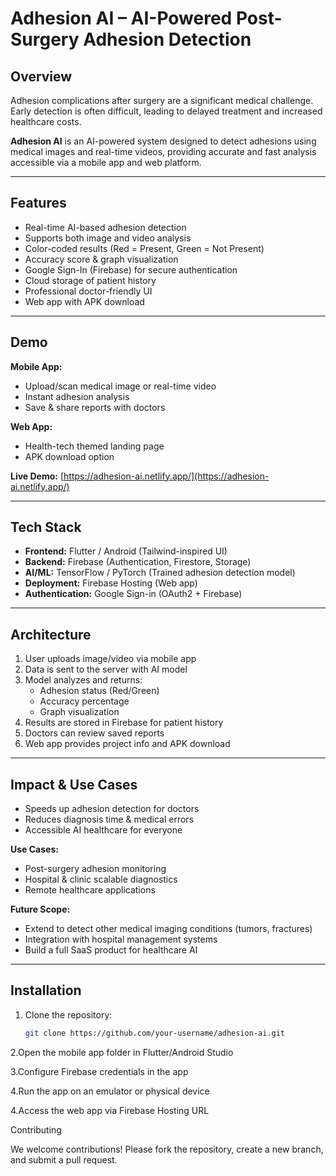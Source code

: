 # Adhesion AI – AI-Powered Post-Surgery Adhesion Detection

## Overview
Adhesion complications after surgery are a significant medical challenge. Early detection is often difficult, leading to delayed treatment and increased healthcare costs.  

**Adhesion AI** is an AI-powered system designed to detect adhesions using medical images and real-time videos, providing accurate and fast analysis accessible via a mobile app and web platform.

---

## Features
- Real-time AI-based adhesion detection
- Supports both image and video analysis
- Color-coded results (Red = Present, Green = Not Present)
- Accuracy score & graph visualization
- Google Sign-In (Firebase) for secure authentication
- Cloud storage of patient history
- Professional doctor-friendly UI
- Web app with APK download

---

## Demo

**Mobile App:**
- Upload/scan medical image or real-time video
- Instant adhesion analysis
- Save & share reports with doctors

**Web App:**
- Health-tech themed landing page
- APK download option

**Live Demo:** [https://adhesion-ai.netlify.app/](https://adhesion-ai.netlify.app/)

---

## Tech Stack
- **Frontend:** Flutter / Android (Tailwind-inspired UI)
- **Backend:** Firebase (Authentication, Firestore, Storage)
- **AI/ML:** TensorFlow / PyTorch (Trained adhesion detection model)
- **Deployment:** Firebase Hosting (Web app)
- **Authentication:** Google Sign-in (OAuth2 + Firebase)

---

## Architecture
1. User uploads image/video via mobile app  
2. Data is sent to the server with AI model  
3. Model analyzes and returns:  
   - Adhesion status (Red/Green)  
   - Accuracy percentage  
   - Graph visualization  
4. Results are stored in Firebase for patient history  
5. Doctors can review saved reports  
6. Web app provides project info and APK download  

---

## Impact & Use Cases
- Speeds up adhesion detection for doctors  
- Reduces diagnosis time & medical errors  
- Accessible AI healthcare for everyone  

**Use Cases:**  
- Post-surgery adhesion monitoring  
- Hospital & clinic scalable diagnostics  
- Remote healthcare applications  

**Future Scope:**  
- Extend to detect other medical imaging conditions (tumors, fractures)  
- Integration with hospital management systems  
- Build a full SaaS product for healthcare AI  

---

## Installation
1. Clone the repository:  
   ```bash
   git clone https://github.com/your-username/adhesion-ai.git
2.Open the mobile app folder in Flutter/Android Studio

3.Configure Firebase credentials in the app

4.Run the app on an emulator or physical device

4.Access the web app via Firebase Hosting URL

Contributing

We welcome contributions! Please fork the repository, create a new branch, and submit a pull request.







